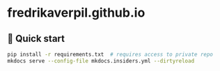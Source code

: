 # fredrikaverpil.github.io

## 🚀 Quick start

```bash
pip install -r requirements.txt  # requires access to private repo
mkdocs serve --config-file mkdocs.insiders.yml --dirtyreload
```
